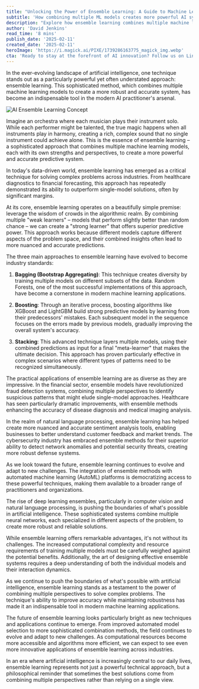 ```yaml
---
title: "Unlocking the Power of Ensemble Learning: A Guide to Machine Learning's Secret Weapon"
subtitle: 'How combining multiple ML models creates more powerful AI systems'
description: "Explore how ensemble learning combines multiple machine learning models to create more powerful and accurate AI systems. Learn about the three main approaches - bagging, boosting, and stacking - and their real-world applications in finance, healthcare, and cybersecurity."
author: 'David Jenkins'
read_time: '8 mins'
publish_date: '2025-02-11'
created_date: '2025-02-11'
heroImage: 'https://i.magick.ai/PIXE/1739286163775_magick_img.webp'
cta: 'Ready to stay at the forefront of AI innovation? Follow us on LinkedIn at MagickAI for regular updates on cutting-edge developments in machine learning and artificial intelligence.'
---
```


In the ever-evolving landscape of artificial intelligence, one technique stands out as a particularly powerful yet often understated approach: ensemble learning. This sophisticated method, which combines multiple machine learning models to create a more robust and accurate system, has become an indispensable tool in the modern AI practitioner's arsenal.

![AI Ensemble Learning Concept](https://i.magick.ai/PIXE/1739286163778_magick_img.webp)

Imagine an orchestra where each musician plays their instrument solo. While each performer might be talented, the true magic happens when all instruments play in harmony, creating a rich, complex sound that no single instrument could achieve alone. This is the essence of ensemble learning – a sophisticated approach that combines multiple machine learning models, each with its own strengths and perspectives, to create a more powerful and accurate predictive system.

In today's data-driven world, ensemble learning has emerged as a critical technique for solving complex problems across industries. From healthcare diagnostics to financial forecasting, this approach has repeatedly demonstrated its ability to outperform single-model solutions, often by significant margins.

At its core, ensemble learning operates on a beautifully simple premise: leverage the wisdom of crowds in the algorithmic realm. By combining multiple "weak learners" – models that perform slightly better than random chance – we can create a "strong learner" that offers superior predictive power. This approach works because different models capture different aspects of the problem space, and their combined insights often lead to more nuanced and accurate predictions.

The three main approaches to ensemble learning have evolved to become industry standards:

1. **Bagging (Bootstrap Aggregating)**: This technique creates diversity by training multiple models on different subsets of the data. Random Forests, one of the most successful implementations of this approach, have become a cornerstone in modern machine learning applications.

2. **Boosting**: Through an iterative process, boosting algorithms like XGBoost and LightGBM build strong predictive models by learning from their predecessors' mistakes. Each subsequent model in the sequence focuses on the errors made by previous models, gradually improving the overall system's accuracy.

3. **Stacking**: This advanced technique layers multiple models, using their combined predictions as input for a final "meta-learner" that makes the ultimate decision. This approach has proven particularly effective in complex scenarios where different types of patterns need to be recognized simultaneously.

The practical applications of ensemble learning are as diverse as they are impressive. In the financial sector, ensemble models have revolutionized fraud detection systems, combining multiple perspectives to identify suspicious patterns that might elude single-model approaches. Healthcare has seen particularly dramatic improvements, with ensemble methods enhancing the accuracy of disease diagnosis and medical imaging analysis.

In the realm of natural language processing, ensemble learning has helped create more nuanced and accurate sentiment analysis tools, enabling businesses to better understand customer feedback and market trends. The cybersecurity industry has embraced ensemble methods for their superior ability to detect network anomalies and potential security threats, creating more robust defense systems.

As we look toward the future, ensemble learning continues to evolve and adapt to new challenges. The integration of ensemble methods with automated machine learning (AutoML) platforms is democratizing access to these powerful techniques, making them available to a broader range of practitioners and organizations.

The rise of deep learning ensembles, particularly in computer vision and natural language processing, is pushing the boundaries of what's possible in artificial intelligence. These sophisticated systems combine multiple neural networks, each specialized in different aspects of the problem, to create more robust and reliable solutions.

While ensemble learning offers remarkable advantages, it's not without its challenges. The increased computational complexity and resource requirements of training multiple models must be carefully weighed against the potential benefits. Additionally, the art of designing effective ensemble systems requires a deep understanding of both the individual models and their interaction dynamics.

As we continue to push the boundaries of what's possible with artificial intelligence, ensemble learning stands as a testament to the power of combining multiple perspectives to solve complex problems. The technique's ability to improve accuracy while maintaining robustness has made it an indispensable tool in modern machine learning applications.

The future of ensemble learning looks particularly bright as new techniques and applications continue to emerge. From improved automated model selection to more sophisticated combination methods, the field continues to evolve and adapt to new challenges. As computational resources become more accessible and algorithms more efficient, we can expect to see even more innovative applications of ensemble learning across industries.

In an era where artificial intelligence is increasingly central to our daily lives, ensemble learning represents not just a powerful technical approach, but a philosophical reminder that sometimes the best solutions come from combining multiple perspectives rather than relying on a single view.